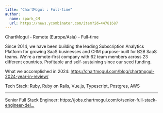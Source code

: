 ```yaml
---
title: "ChartMogul : Full-time"
author:
  name: spark_CM
  url: https://news.ycombinator.com/item?id=44781687
---
```


<JobNavigation />

ChartMogul - Remote (Europe&#x2F;Asia) - Full-time

Since 2014, we have been building the leading Subscription Analytics Platform for growing SaaS businesses and CRM purpose-built for B2B SaaS teams. We&#x27;re a remote-first company with 62 team members across 23 different countries. Profitable and self-sustaining since our seed funding.

What we accomplished in 2024: <a href="https:&#x2F;&#x2F;chartmogul.com&#x2F;blog&#x2F;chartmogul-2024-year-in-review&#x2F;" rel="nofollow">https:&#x2F;&#x2F;chartmogul.com&#x2F;blog&#x2F;chartmogul-2024-year-in-review&#x2F;</a>

Tech Stack: Ruby, Ruby on Rails, Vue.js, Typescript, Postgres, AWS

---

Senior Full Stack Engineer: <a href="https:&#x2F;&#x2F;jobs.chartmogul.com&#x2F;o&#x2F;senior-full-stack-engineer-delta-team-2" rel="nofollow">https:&#x2F;&#x2F;jobs.chartmogul.com&#x2F;o&#x2F;senior-full-stack-engineer-del...</a>
<JobApplication />
